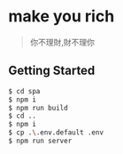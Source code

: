 # make you rich

> 你不理財,財不理你

## Getting Started

```bash
$ cd spa
$ npm i
$ npm run build
$ cd ..
$ npm i
$ cp .\.env.default .env
$ npm run server
```
